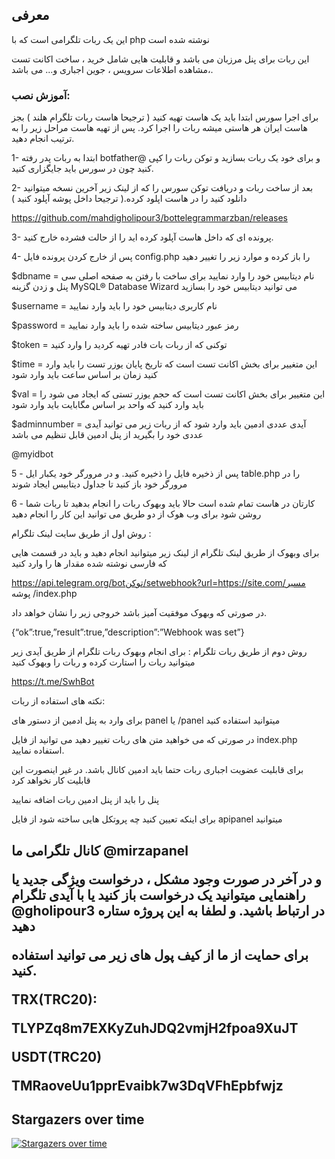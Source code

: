<h2>
معرفی
</h2>

این یک ربات تلگرامی است که با php  نوشته شده است

این ربات برای پنل مرزبان می باشد و قابلیت هایی شامل  خرید ، ساخت اکانت تست ،مشاهده اطلاعات سرویس ، جوین اجباری و...  می باشد.




<h3>
آموزش نصب:
</h3>

برای اجرا سورس ابتدا باید یک هاست  تهیه کنید ( ترجیحا هاست ربات تلگرام هلند )  بجز هاست ایران هر هاستی میشه ربات را اجرا کرد. پس از تهیه  هاست مراحل زیر را به ترتیب انجام دهید.


1- ابتدا به ربات پدر رفته botfather@ و برای خود یک ربات بسازید و توکن ربات را کپی کنید چون در سورس باید جایگزاری کنید.

2- بعد از ساخت ربات و دریافت توکن سورس را که از لینک زیر آخرین نسخه میتوانید دانلود کنید را در هاست اپلود کرده.( ترجیحا داخل پوشه آپلود کنید )

https://github.com/mahdigholipour3/bottelegrammarzban/releases

3- پرونده ای که داخل هاست آپلود کرده اید را از حالت فشرده خارج کنید.

4- پس از خارج کردن پرونده فایل config.php را باز کرده و موارد زیر را تغییر دهید


$dbname = نام دیتابیس خود را وارد نمایید برای ساخت با رفتن به صفحه اصلی سی پنل و زدن گزینه MySQL® Database Wizard می توانید دیتابیس خود را بسازید

$username = نام کاربری دیتابیس خود را باید وارد نمایید

$password = رمز عبور دیتابیس ساخته شده را باید وارد نمایید

$token  = توکنی که از ربات بات فادر تهیه کردید را وارد کنید

$time = این متغییر برای بخش اکانت تست است که  تاریخ پایان  یوزر تست را باید وارد کنید زمان بر اساس ساعت باید وارد شود 

$val = این متغییر برای بخش اکانت تست است که حجم یوزر تستی که ایجاد می شود را باید وارد کنید که واحد بر اساس مگابایت باید وارد شود

$adminnumber  = آیدی عددی ادمین باید وارد شود  که از ربات زیر می توانید آیدی عددی خود را بگیرید  از پنل ادمین قابل تنظیم می باشد

@myidbot


5 - پس از ذخیره  فایل را ذخیره کنید.  و در مرورگر خود یکبار ایل table.php را در مرورگر خود باز کنید تا جداول دیتابیس ایجاد شوند

6 - کارتان در هاست تمام شده است حالا باید وبهوک ربات را انجام بدهید تا ربات شما روشن شود برای وب هوک از دو طریق می توانید این کار را انجام دهید
 
روش اول از طریق  سایت لینک تلگرام :

برای وبهوک از طریق  لینک تلگرام  از لینک زیر میتوانید انجام دهید و باید در قسمت هایی که فارسی نوشته شده مقدار  ها را وارد کنید

 
https://api.telegram.org/botتوکن/setwebhook?url=https://site.com/مسیر پوشه /index.php


در صورتی که وبهوک موفقیت آمیز باشد خروجی زیر را نشان خواهد داد.

{“ok”:true,”result”:true,”description”:”Webhook was set”}

روش دوم از طریق ربات تلگرام : 
برای انجام وبهوک ربات تلگرام از طریق آیدی زیر میتوانید ربات را استارت کرده و ربات را وبهوک کنید

 
https://t.me/SwhBot


نکته های استفاده از ربات:

برای وارد به پنل ادمین از دستور  های panel  یا /panel میتوانید استفاده کنید

در صورتی که می خواهید متن های ربات تغییر دهید می توانید از فایل index.php  استفاده نمایید.

برای قابلیت عضویت اجباری ربات حتما باید ادمین کانال باشد. در غیر اینصورت این قابلیت کار نخواهد کرد

پنل را باید از پنل ادمین ربات اضافه نمایید

برای اینکه تعیین کنید چه پروتکل هایی ساخته شود از فایل apipanel میتوانید

<h2>

کانال تلگرامی ما 
@mirzapanel
 

و در آخر در صورت وجود مشکل ، درخواست ویژگی جدید یا راهنمایی میتوانید یک درخواست باز کنید یا با آیدی تلگرام @gholipour3  در ارتباط باشید. و لطفا به این پروژه ستاره دهید

برای حمایت از ما از کیف پول های زیر می توانید استفاده کنید.

TRX(TRC20): 

TLYPZq8m7EXKyZuhJDQ2vmjH2fpoa9XuJT 

USDT(TRC20)

TMRaoveUu1pprEvaibk7w3DqVFhEpbfwjz    


</h2>




## Stargazers over time

[![Stargazers over time](https://starchart.cc/mahdigholipour3/bottelegrammarzban.svg)](https://starchart.cc/mahdigholipour3/bottelegrammarzban)
